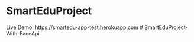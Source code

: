 ﻿# SmartEduProject
Live Demo: https://smartedu-app-test.herokuapp.com
#   S m a r t E d u P r o j e c t - W i t h - F a c e A p i  
 